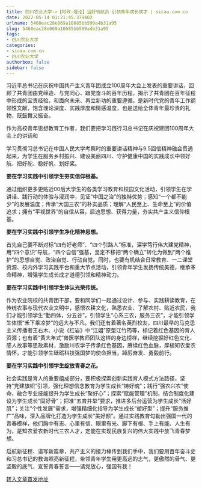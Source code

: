 ```yaml
---
title: 四川农业大学->【时政·理论】当好领航员 引领青年成长成才 | sicau.com.cn
date: 2022-05-14 01:21:45.379402
urlname: 5460eac28e069a10685bb599a4b31a95
slug: 5460eac28e069a10685bb599a4b31a95
tags: 
- 四川农业大学
categories:
- sicau.com.cn
- 四川农业大学
authorbox: false
sidebar: false
---
```

习近平总书记在庆祝中国共产主义青年团成立100周年大会上发表的重要讲话，回顾了共青团由党缔造、与党同心、跟党奋斗的百年历程，揭示了共青团在百年征程中形成的宝贵经验，和面向未来、再立新功的重要遵循。是新时代党的青年工作纲领性文献，饱含理论深度、实践厚度和情感温度，也是送给全体青年最珍贵的礼物，既鼓舞又振奋。  

作为高校青年思想教育工作者，我们要把学习践行习总书记在庆祝建团100周年大会上的讲话和
<!--more-->
学习贯彻习总书记在中国人民大学考察时的重要讲话精神与9.5回信精神融会贯通起来，为学生在服务乡村振兴、建设美丽四川、守护健康中国的实践成长中领好航、把好舵、稳好帆、划好桨。

**要在学习实践中引领学生夯实信仰根基。**

通过组织更多更贴近00后大学生的各类学习教育和校园文化活动，引领学生在学讲话、践行动的体验与浸润中，见证“中国之治”的独特优势；感知“一个都不能少”的发展温度；传承“大国三农”的朴实品质；理解“人民至上、生命至上”的价值追求；拥有“平视世界”的自信从容，启迪思想、获得力量，夯实共产主义信仰根基。

**要在学习实践中引领学生净化精神思想。**

首先自己要不断对标“四有好老师”、“四个引路人”标准，深学笃行伟大建党精神，用“四个意识”导航，“四个自信”强基，坚定不移把“两个确立”转化为做到“两个维护”的思想自觉、政治自觉、行动自觉。同时，也要有机结合日常教育、一二课堂资源、校内外学习实践平台和重大节点活动，引领青年学生发扬传统美德，继承革命精神，增强学生成长成才道德引领和精神动力。

**要在学习实践中引领学生体认光荣传统。**

作为农业院校的共青团干部，要和同学们一起通过设计、参与、实践耕读教育，在传统农事与现代农业文明中，感悟农耕文化，熟悉农业、了解农村、贴近农民，我们才能引领学生“勤四体，分五谷”，引领学生“心系三农，服务三农”，才能引领学生体悟“禾下乘凉梦”的远大与不凡。我们还有着著名英烈校友，四川最早的马克思主义传播者王右木、小说《红岩》中“江姐”原型江竹筠等，标记着红色基因的育人资源；也有着“黄大年式”兽医学教师团队这样的身边榜样，继续挖掘好红色文化、感人故事等思政素材，激励川农学子传承红色基因，赓续红色血脉，厚植知农爱农情怀，才能引领学生砥砺科技强国梦的使命担当，踔厉奋发、勇毅前行。

**要在学习实践中引领学生绽放青春之花。**

社会实践是育人的重要组成部分，要积极探索创新实践育人模式方法路径，坚持“党建旗帜”引领，强化理想信念教育为学生成长“铸好魂”；践行“强农兴农”使命，融合专业技能提升为学生成长“聚好心”；探索“赋能管理”机制，结合制度化建设为学生成长“固好骨”；把准“五育并举”要求，推进多后台运营为学生成长“活好肌”；关注“个性发展”需求，增强精细化指导为学生成长“塑好型”；提升“服务推广”品味，深入品牌化打造为学生成长“美好颜”。通过实践教育勾勒出强国一代的青春模样，他们胸中有志、心里有信、眼里有光、脚下有根、手上有能、人生有为，是知农爱农新时代三农人才，定能在实现民族复兴的伟大实践中放飞青春梦想。

启航新征程、谱写新篇章，共产主义的接力棒传到我们手中，我们要用百年奋斗史和习总书记的教诲照亮新征程，带领青年学生用更高远的志气，更傲然的骨气、更坚毅的底气，宣誓青春誓言——请党放心，强国有我！



[转入文章首发地址](https://news.sicau.edu.cn/info/1135/67754.htm)